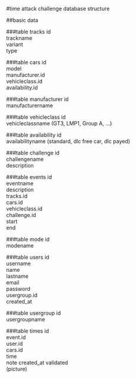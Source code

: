 #time attack challenge database structure

##basic data

###table tracks
id  
trackname  
variant  
type  

###table cars
id  
model  
manufacturer.id  
vehicleclass.id  
availability.id  

###table manufacturer
id  
manufacturername  

###table vehicleclass
id  
vehicleclassname (GT3, LMP1, Group A, ...)  

###table availability
id  
availabilityname (standard, dlc free car, dlc payed)  

###table challenge
id  
challengename  
description  

###table events
id  
eventname  
description  
tracks.id  
cars.id  
vehicleclass.id  
challenge.id  
start  
end  

###table mode
id  
modename  

###table users
id  
username  
name  
lastname  
email  
password  
usergroup.id  
created_at  

###table usergroup
id  
usergroupname  

###table times
id  
event.id  
user.id  
cars.id  
time  
note 
created_at
validated    
(picture)  
